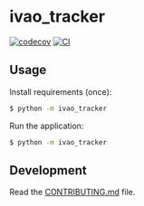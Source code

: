 
# ivao_tracker

[![codecov](https://codecov.io/gh/buehner/ivao_tracker/branch/main/graph/badge.svg?token=ivao_tracker_token_here)](https://codecov.io/gh/buehner/ivao_tracker)
[![CI](https://github.com/buehner/ivao_tracker/actions/workflows/main.yml/badge.svg)](https://github.com/buehner/ivao_tracker/actions/workflows/main.yml)

## Usage

Install requirements (once):
```bash
$ python -m ivao_tracker
```

Run the application:

```bash
$ python -m ivao_tracker
```

## Development

Read the [CONTRIBUTING.md](CONTRIBUTING.md) file.
